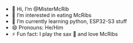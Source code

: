 - 👋 Hi, I’m @MisterMcRib
- 👀 I’m interested in eating McRibs
- 🌱 I’m currently learning python, ESP32-S3 stuff
- 😄 Pronouns: He/Him
- ⚡ Fun fact: I play the sax 🎷 and love McRibs

<!---
MisterMcRib/MisterMcRib is a ✨ special ✨ repository because its `README.md` (this file) appears on your GitHub profile.
You can click the Preview link to take a look at your changes.
--->

